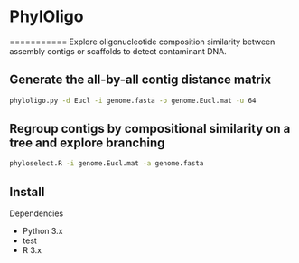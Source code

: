 # PhylOligo
===========
Explore oligonucleotide composition similarity between assembly contigs or scaffolds to detect contaminant DNA.



Generate the all-by-all contig distance matrix
----------------------------------------------
```bash
phyloligo.py -d Eucl -i genome.fasta -o genome.Eucl.mat -u 64
```

Regroup contigs by compositional similarity on a tree and explore branching
---------------------------------------------------------------------------

```bash
phyloselect.R -i genome.Eucl.mat -a genome.fasta
```


Install
-------

Dependencies
* Python 3.x
 * test
* R 3.x

